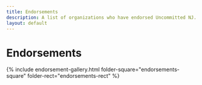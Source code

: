 ```yaml
---
title: Endorsements
description: A list of organizations who have endorsed Uncommitted NJ.
layout: default
---
```

Endorsements
===

{% include endorsement-gallery.html folder-square="endorsements-square" folder-rect="endorsements-rect" %}
